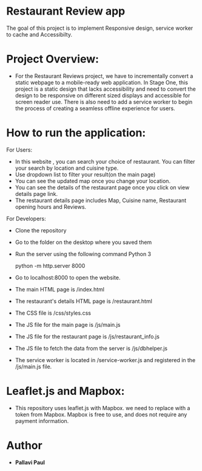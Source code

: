 # Restaurant Review app

The goal of this project is to implement Responsive design, service worker to cache and Accessibilty.

# Project Overview:

* For the Restaurant Reviews project, we have to incrementally convert a static webpage to a mobile-ready web application. In Stage One, this project is a static design that lacks accessibility and need to convert the design to be responsive on different sized displays and accessible for screen reader use. There is also need to add a service worker to begin the process of creating a seamless offline experience for users.

# How to run the application:

For Users:
* In this website , you can search your choice of restaurant. You can filter your search by location and cuisine type.
* Use dropdown list to filter your result(on the main page)
* You can see the updated map once you change your location.
* You can see the details of the restaurant page once you click on view details page link.
* The restaurant details page includes Map, Cuisine name, Restaurant opening hours and Reviews.

For Developers:
* Clone the repository
* Go to the folder on the desktop where you saved them
* Run the server using the following command
  Python 3

  python -m http.server 8000

* Go to localhost:8000 to open the website.
* The main HTML page is /index.html
* The restaurant's details HTML page is /restaurant.html
* The CSS file is /css/styles.css
* The JS file for the main page is /js/main.js
* The JS file for the restaurant page is /js/restaurant_info.js
* The JS file to fetch the data from the server is /js/dbhelper.js
* The service worker is located in /service-worker.js and registered in the /js/main.js file.

# Leaflet.js and Mapbox:

* This repository uses leaflet.js with Mapbox. we need to replace <your MAPBOX API KEY HERE> with a token from Mapbox. Mapbox is free to use, and does not require any payment information.

# Author

* **Pallavi Paul**
